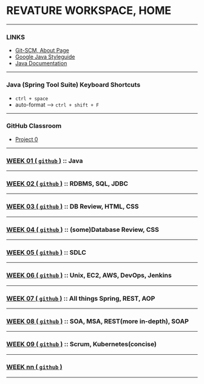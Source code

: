 # REVATURE WORKSPACE, HOME

---
### LINKS
- [Git-SCM, About Page](https://git-scm.com/about)
- [Google Java Styleguide](https://google.github.io/styleguide/javaguide.html)
- [Java Documentation](https://docs.oracle.com/javase/8/docs/api/index.**html**)

---
### Java (Spring Tool Suite) Keyboard Shortcuts
- `ctrl + space`
- auto-format --> `ctrl + shift + F`

---
### GitHub Classroom
- [Project 0](https://classroom.github.com/assignment-invitations/776654aa309b68dedc203cea3fc3fdcb/success)

---
### [WEEK 01 ( `github` )](https://github.com/joedonline/REVATURE__workspace/tree/master/WEEK__01) :: Java

---
### [WEEK 02 ( `github` )](https://github.com/joedonline/REVATURE__workspace/tree/master/WEEK__02) :: RDBMS, SQL, JDBC

---
### [WEEK 03 ( `github` )](https://github.com/joedonline/REVATURE__workspace/tree/master/WEEK__03) :: DB Review, HTML, CSS

---
### [WEEK 04 ( `github` )](https://github.com/joedonline/REVATURE__workspace/tree/master/WEEK__04) :: (some)Database Review, CSS

---
### [WEEK 05 ( `github` )](https://github.com/joedonline/REVATURE__workspace/tree/master/WEEK__05) :: SDLC

---
### [WEEK 06 ( `github` )](https://github.com/joedonline/REVATURE__workspace/tree/master/WEEK__06) :: Unix, EC2, AWS, DevOps, Jenkins

---
### [WEEK 07 ( `github` )](https://github.com/joedonline/REVATURE__workspace/tree/master/WEEK__07) :: All things Spring, REST, AOP

---
### [WEEK 08 ( `github` )](https://github.com/joedonline/REVATURE__workspace/tree/master/WEEK__08) :: SOA, MSA, REST(more in-depth), SOAP

---
### [WEEK 09 ( `github` )](https://github.com/joedonline/REVATURE__workspace/tree/master/WEEK__09) :: Scrum, Kubernetes(concise)

---
### [WEEK nn ( `github` )](https://github.com/joedonline/REVATURE__workspace/tree/master/WEEK__nn)

---
